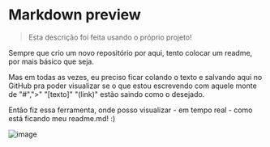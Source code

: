 # Markdown preview

> Esta descrição foi feita usando o próprio projeto!

Sempre que crio um novo repositório por aqui, tento colocar um readme, por mais básico que seja.

Mas em todas as vezes, eu preciso ficar colando o texto e salvando aqui no GitHub pra poder visualizar se o que estou escrevendo com aquele monte de "#",">" "[texto]" "(link)" estão saindo como o desejado.

Então fiz essa ferramenta, onde posso visualizar - em tempo real - como está ficando meu readme.md! :)

![image](https://c4.wallpaperflare.com/wallpaper/642/695/642/anime-demon-slayer-kimetsu-no-yaiba-giyuu-tomioka-hd-wallpaper-preview.jpg)

